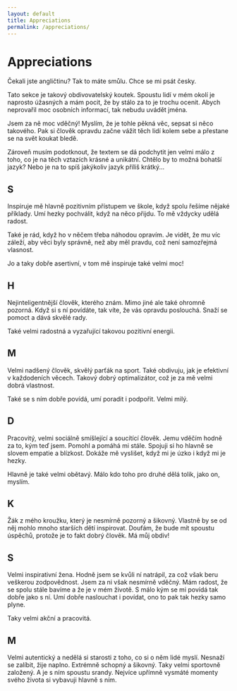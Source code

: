 ```yaml
---
layout: default
title: Appreciations
permalink: /appreciations/
---
```


# Appreciations

Čekali jste angličtinu? Tak to máte smůlu. Chce se mi psát česky.

Tato sekce je takový obdivovatelský koutek. Spoustu lidí v mém okolí je naprosto úžasných a mám pocit, že by stálo za to je trochu ocenit. Abych neprovařil moc osobních informací, tak nebudu uvádět jména.

Jsem za ně moc vděčný! Myslím, že je tohle pěkná věc, sepsat si něco takového. Pak si člověk opravdu začne vážit těch lidí kolem sebe a přestane se na svět koukat bledě.

Zároveň musím podotknout, že textem se dá podchytit jen velmi málo z toho, co je na těch vztazích krásné a unikátní. Chtělo by to možná bohatší jazyk? Nebo je na to spíš jakýkoliv jazyk příliš krátký...

## S

Inspiruje mě hlavně pozitivním přístupem ve škole, když spolu řešíme nějaké příklady. Umí hezky pochválit, když na něco přijdu. To mě vždycky udělá radost. 

Také je rád, když ho v něčem třeba náhodou opravím. Je vidět, že mu víc záleží, aby věci byly správně, než aby měl pravdu, což není samozřejmá vlasnost.

Jo a taky dobře asertivní, v tom mě inspiruje také velmi moc!

## H

Nejinteligentnější člověk, kterého znám. Mimo jiné ale také ohromně pozorná. Když si s ní povídáte, tak víte, že vás opravdu poslouchá. Snaží se pomoct a dává skvělé rady.

Také velmi radostná a vyzařující takovou pozitivní energii.

## M

Velmi nadšený člověk, skvělý parťák na sport. Také obdivuju, jak je efektivní v každodeních věcech. Takový dobrý optimalizátor, což je za mě velmi dobrá vlastnost.

Také se s ním dobře povídá, umí poradit i podpořit. Velmi milý.

## D

Pracovitý, velmi sociálně smíšlející a soucítící člověk. Jemu vděčím hodně za to, kým teď jsem. Pomohl a pomáhá mi stále. Spojuji si ho hlavně se slovem empatie a blízkost. Dokáže mě vyslišet, když mi je úzko i když mi je hezky.

Hlavně je také velmi obětavý. Málo kdo toho pro druhé dělá tolik, jako on, myslím.

## K

Žák z mého kroužku, který je nesmírně pozorný a šikovný. Vlastně by se od něj mohlo mnoho starších dětí inspirovat. Doufám, že bude mít spoustu úspěchů, protože je to fakt dobrý člověk. Má můj obdiv!

## S

Velmi inspirativní žena. Hodně jsem se kvůli ní natrápil, za což však beru veškerou zodpovědnost. Jsem za ni však nesmírně vděčný. Mám radost, že se spolu stále bavíme a že je v mém životě. S málo kým se mi povídá tak dobře jako s ní. Umí dobře naslouchat i povídat, ono to pak tak hezky samo plyne.

Taky velmi akční a pracovitá.

## M

Velmi autentický a nedělá si starosti z toho, co si o něm lidé myslí. Nesnaží se zalíbit, žije naplno. Extrémně schopný a šikovný. Taky velmi sportovně založený. A je s ním spoustu srandy. Nejvíce upřímně vysmáté momenty svého života si vybavuji hlavně s ním.